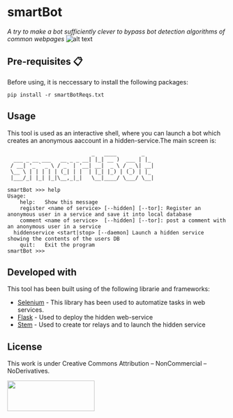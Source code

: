 # smartBot
_A try to make a bot sufficiently clever to bypass bot detection algorithms of common webpages_
![alt text](http://url/to/img.png)
## Pre-requisites 📋
Before using, it is neccessary to install the following packages:

```
pip install -r smartBotReqs.txt
```
## Usage
This tool is used as an interactive shell, where you can launch a bot which creates an anonymous aaccount in a hidden-service.The main screen is:
```
                           _   ____        _   
  ___ _ __ ___   __ _ _ __| |_| __ )  ___ | |_ 
 / __| '_ ` _ \ / _` | '__| __|  _ \ / _ \| __|
 \__ \ | | | | | (_| | |  | |_| |_) | (_) | |_ 
 |___/_| |_| |_|\__,_|_|   \__|____/ \___/ \__|
                                               
smartBot >>> help
Usage:
	help:	Show this message
	register <name of service> [--hidden] [--tor]: Register an anonymous user in a service and save it into local database
	comment <name of service>  [--hidden] [--tor]: post a comment with an anonymous user in a service
  hiddenservice <start|stop> [--daemon] Launch a hidden service showing the contents of the users DB
	quit:	Exit the program
smartBot >>> 
```
## Developed with

This tool has been built using of the following librarie and frameworks: 

* [Selenium](http://www.dropwizard.io/1.0.2/docs/) - This library has been used to automatize tasks in web services.
* [Flask](https://maven.apache.org/) - Used to deploy the hidden web-service
* [Stem](https://rometools.github.io/rome/) - Used to create tor relays and to launch the hidden service

## License

This work is under Creative Commons Attribution – NonCommercial – NoDerivatives.

<img src="https://co.creativecommons.org/wp-content/uploads/2008/02/by-nc-nd.png" height="70" width="200">
